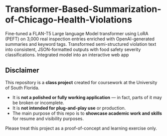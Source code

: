 # Transformer-Based-Summarization-of-Chicago-Health-Violations
Fine-tuned a FLAN-T5 Large language Model transformer using LoRA (PEFT) on 3,000 real inspection entries enriched with OpenAI-generated summaries and keyword tags. Transformed semi-structured violation text into consistent, JSON-formatted outputs with food safety severity classifications. Integrated model into an interactive web app 

## Disclaimer  
This repository is a **class project** created for coursework at the University of South Florida.  

- It is **not a polished or fully working application** — in fact, parts of it may be broken or incomplete.  
- It is **not intended for plug-and-play use** or production.  
- The main purpose of this repo is to **showcase academic work and skills** for resume and visibility purposes.  

Please treat this project as a proof-of-concept and learning exercise only.
